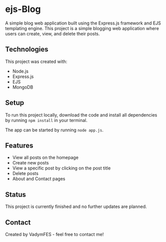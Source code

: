 # ejs-Blog

A simple blog web application built using the Express.js framework and EJS templating engine.
This project is a simple blogging web application where users can create, view, and delete their posts.

## Technologies
This project was created with:

* Node.js
* Express.js
* EJS
* MongoDB

## Setup
To run this project locally, download the code and install all dependencies by running ```npm install``` in your terminal.

The app can be started by running ```node app.js```.


## Features
* View all posts on the homepage
* Create new posts
* View a specific post by clicking on the post title
* Delete posts
* About and Contact pages

## Status
This project is currently finished and no further updates are planned.

## Contact
Created by VadymFES - feel free to contact me!
